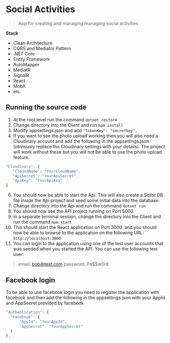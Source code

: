 # Social Activities

> App for creating and managing managing social activities

**Stack**
- Clean Architecture
- CQRS and Mediator Pattern
- .NET Core
- Entity Framework
- AutoMapper
- MediatR
- SignalR
- React
- MobX
- etc.

## Running the source code

 1. At the root level run the command `dotnet restore`
 2. Change directory into the Client and run `npm install`
 3. Modify appsettings.json and add `"TokenKey": "secretkey",`
 4. If you want to see the photo upload working then you will also need a Cloudinary account and add the following in the appsettings.json (obviously replace the Cloudinary settings with your details).  The project will work without these but you will not be able to use the photo upload feature.
 ```javascript
"Cloudinary": {
	"CloundName": "YourCloudName",
	"ApiSecret": "YourApiSecret",
	"ApiKey": "YourApiKey"
}
```
 6. You should now be able to start the Api. This will also create a Sqlite DB file inside the Api project and seed some initial data into the database.
 7. Change directory into the Api and run the command `dotnet run`
 8. You should now see the API project running on Port 5000.
 9. In a separate terminal session, change the directory into the Client and run the command `npm start`
 10. This should start the React application on Port 3000. and you should now be able to browse to the application on the following URL: `http://localhost:3000`
 11. You can login to the application using one of the test user accounts that was seeded when you started the API. You can use the following test user: 

> email:  bob@test.com
password:  Pa$$w0rd

## Facebook login

 To be able to use facebook login you need to register the application with facebook and then add the following in the appsettings.json with your AppId and AppSecret provided by facebook
  ```javascript
"Authentication": {
	"Facebook": {
		"AppId": "YourAppId",
		"AppSecret": "YourAppSecret"
	}
},
```
